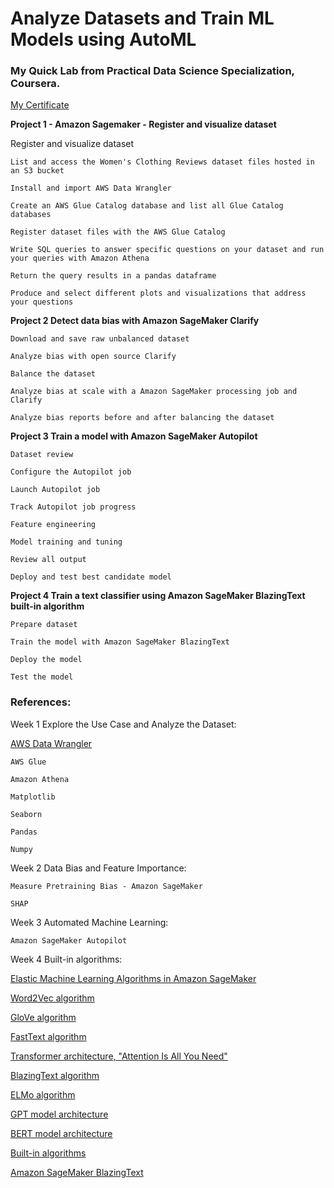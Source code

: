 # Analyze Datasets and Train ML Models using AutoML

### My Quick Lab from Practical Data Science Specialization, Coursera.

[My Certificate](https://www.coursera.org/account/accomplishments/specialization/certificate/BT2K6GVW7FPL)

**Project 1 - Amazon Sagemaker - Register and visualize dataset**

Register and visualize dataset

    List and access the Women's Clothing Reviews dataset files hosted in an S3 bucket

    Install and import AWS Data Wrangler

    Create an AWS Glue Catalog database and list all Glue Catalog databases

    Register dataset files with the AWS Glue Catalog

    Write SQL queries to answer specific questions on your dataset and run your queries with Amazon Athena

    Return the query results in a pandas dataframe

    Produce and select different plots and visualizations that address your questions

**Project 2 Detect data bias with Amazon SageMaker Clarify**

    Download and save raw unbalanced dataset

    Analyze bias with open source Clarify

    Balance the dataset

    Analyze bias at scale with a Amazon SageMaker processing job and Clarify

    Analyze bias reports before and after balancing the dataset

**Project 3 Train a model with Amazon SageMaker Autopilot**

    Dataset review

    Configure the Autopilot job

    Launch Autopilot job

    Track Autopilot job progress

    Feature engineering

    Model training and tuning

    Review all output

    Deploy and test best candidate model

**Project 4 Train a text classifier using Amazon SageMaker BlazingText built-in algorithm**

    Prepare dataset

    Train the model with Amazon SageMaker BlazingText

    Deploy the model

    Test the model

### References: 

Week 1 Explore the Use Case and Analyze the Dataset:

[AWS Data Wrangler](https://github.com/awslabs/aws-data-wrangler)

    AWS Glue 

    Amazon Athena 

    Matplotlib 

    Seaborn 

    Pandas

    Numpy 

Week 2 Data Bias and Feature Importance:

    Measure Pretraining Bias - Amazon SageMaker

    SHAP

Week 3 Automated Machine Learning:

    Amazon SageMaker Autopilot

Week 4 Built-in algorithms:

[Elastic Machine Learning Algorithms in Amazon SageMaker](https://www.amazon.science/publications/elastic-machine-learning-algorithms-in-amazon-sagemaker)

[Word2Vec algorithm](https://arxiv.org/pdf/1301.3781.pdf)

[GloVe algorithm](https://www.aclweb.org/anthology/D14-1162.pdf)

[FastText algorithm](https://arxiv.org/pdf/1607.04606v2.pdf)

[Transformer architecture, "Attention Is All You Need"](https://arxiv.org/abs/1706.03762)

[BlazingText algorithm](https://dl.acm.org/doi/pdf/10.1145/3146347.3146354)

[ELMo algorithm](https://arxiv.org/pdf/1802.05365v2.pdf)

[GPT model architecture](https://cdn.openai.com/research-covers/language-unsupervised/language_understanding_paper.pdf)

[BERT model architecture](https://arxiv.org/abs/1810.04805) 

[Built-in algorithms](https://docs.aws.amazon.com/sagemaker/latest/dg/algos.html)

[Amazon SageMaker BlazingText](https://docs.aws.amazon.com/sagemaker/latest/dg/blazingtext.html)